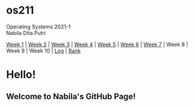 # os211
Operating Systems 2021-1<br>
Nabila Dita Putri

[Week 1](W01) | [Week 2](W02) | [Week 3](W03) | [Week 4](W04) | [Week 5](W05) | [Week 6](W06) | [Week 7](W07) | Week 8 | Week 9 | Week 10 | [Log](TXT/mylog.txt) | [Rank](TXT/myrank.txt)

# Hello! 
## Welcome to Nabila's GitHub Page!
